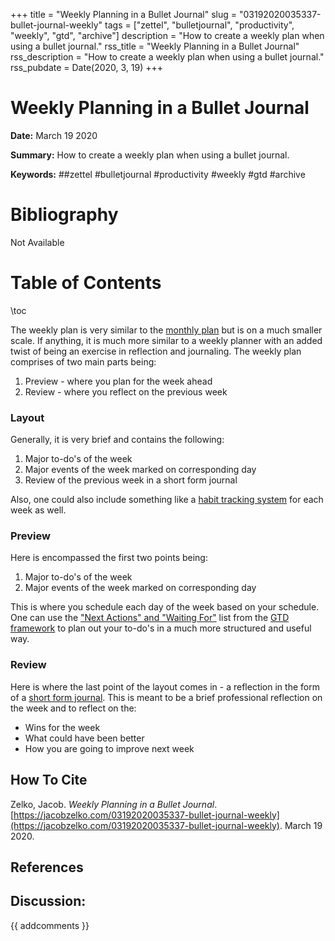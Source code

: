+++
title = "Weekly Planning in a Bullet Journal"
slug = "03192020035337-bullet-journal-weekly"
tags = ["zettel", "bulletjournal", "productivity", "weekly", "gtd", "archive"]
description = "How to create a weekly plan when using a bullet journal."
rss_title = "Weekly Planning in a Bullet Journal"
rss_description = "How to create a weekly plan when using a bullet journal."
rss_pubdate = Date(2020, 3, 19)
+++



Weekly Planning in a Bullet Journal
=========

**Date:** March 19 2020

**Summary:** How to create a weekly plan when using a bullet journal.

**Keywords:** ##zettel #bulletjournal #productivity #weekly #gtd #archive

Bibliography
==========

Not Available

Table of Contents
=========

\toc

The weekly plan is very similar to the [monthly plan](/03192020013347-bullet-journal-month.md) but is on a much smaller scale. If anything, it is much more similar to a weekly planner with an added twist of being an exercise in reflection and journaling. The weekly plan comprises of two main parts being:

1. Preview - where you plan for the week ahead
2. Review - where you reflect on the previous week

### Layout

Generally, it is very brief and contains the following:

1. Major to-do's of the week
2. Major events of the week marked on corresponding day
3. Review of the previous week in a short form journal

Also, one could also include something like a [habit tracking system](/03192020013347-bullet-journal-month.md) for each week as well.

### Preview

Here is encompassed the first two points being:

1. Major to-do's of the week
2. Major events of the week marked on corresponding day

This is where you schedule each day of the week based on your schedule. One can use the ["Next Actions" and "Waiting For"](/03192020050207-gtd-implementation.md) list from the [GTD framework](/03192020045854-get-things-done.md) to plan out your to-do's in a much more structured and useful way.

### Review

Here is where the last point of the layout comes in - a reflection in the form of a [short form journal](/03192020035441-bullet-journal-daily.md##Short-Form-Journaling-Symbols). This is meant to be a brief professional reflection on the week and to reflect on the:

  * Wins for the week
  * What could have been better
  * How you are going to improve next week
## How To Cite

 Zelko, Jacob. _Weekly Planning in a Bullet Journal_. [https://jacobzelko.com/03192020035337-bullet-journal-weekly](https://jacobzelko.com/03192020035337-bullet-journal-weekly). March 19 2020.
## References
## Discussion: 

{{ addcomments }}
